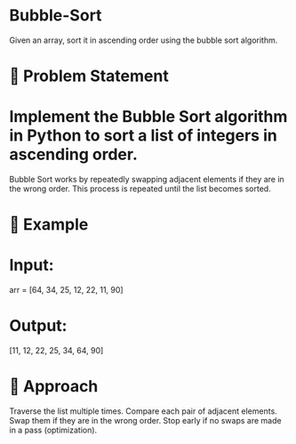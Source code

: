 # Bubble-Sort
Given an array, sort it in ascending order using the bubble sort algorithm.
# 📌 Problem Statement

# Implement the Bubble Sort algorithm in Python to sort a list of integers in ascending order.

Bubble Sort works by repeatedly swapping adjacent elements if they are in the wrong order.
This process is repeated until the list becomes sorted.

# 🔹 Example

# Input:
arr = [64, 34, 25, 12, 22, 11, 90]
# Output:
[11, 12, 22, 25, 34, 64, 90]

# 🚀 Approach

Traverse the list multiple times.
Compare each pair of adjacent elements.
Swap them if they are in the wrong order.
Stop early if no swaps are made in a pass (optimization).
